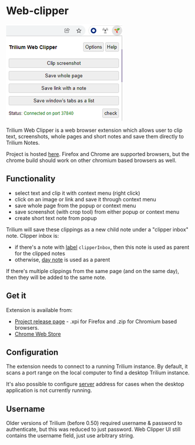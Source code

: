 # Web-clipper
![](images/Web-clipper%20chrome-trilium-web.png)

Trilium Web Clipper is a web browser extension which allows user to clip text, screenshots, whole pages and short notes and save them directly to Trilium Notes.

Project is hosted [here](https://github.com/zadam/trilium-web-clipper). Firefox and Chrome are supported browsers, but the chrome build should work on other chromium based browsers as well.

Functionality
-------------

*   select text and clip it with context menu (right click)
*   click on an image or link and save it through context menu
*   save whole page from the popup or context menu
*   save screenshot (with crop tool) from either popup or context menu
*   create short text note from popup

Trilium will save these clippings as a new child note under a "clipper inbox" note. Clipper inbox is:

*   if there's a note with [label](Attributes.md) `clipperInbox`, then this note is used as parent for the clipped notes
*   otherwise, [day note](Day-notes.md) is used as a parent

If there's multiple clippings from the same page (and on the same day), then they will be added to the same note.

Get it
------

Extension is available from:

*   [Project release page](https://github.com/zadam/trilium-web-clipper/releases) - .xpi for Firefox and .zip for Chromium based browsers.
*   [Chrome Web Store](https://chrome.google.com/webstore/detail/trilium-web-clipper/dfhgmnfclbebfobmblelddiejjcijbjm?hl=en&authuser=0)

Configuration
-------------

The extension needs to connect to a running Trilium instance. By default, it scans a port range on the local computer to find a desktop Trilium instance.

It's also possible to configure [server](Server-installation.md) address for cases when the desktop application is not currently running.

Username
--------

Older versions of Trilium (before 0.50) required username & password to authenticate, but this was reduced to just password. Web Clipper UI still contains the username field, just use arbitrary string.